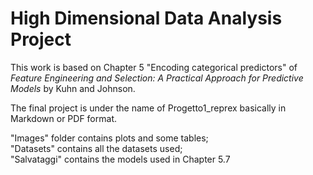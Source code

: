 # High Dimensional Data Analysis Project

This work is based on Chapter 5 "Encoding categorical predictors" of *Feature Engineering and Selection: A Practical Approach for Predictive Models*
by Kuhn and Johnson.

The final project is under the name of Progetto1_reprex basically in Markdown or PDF format.

"Images" folder contains plots and some tables;\
"Datasets" contains all the datasets used;\
"Salvataggi" contains the models used in Chapter 5.7

